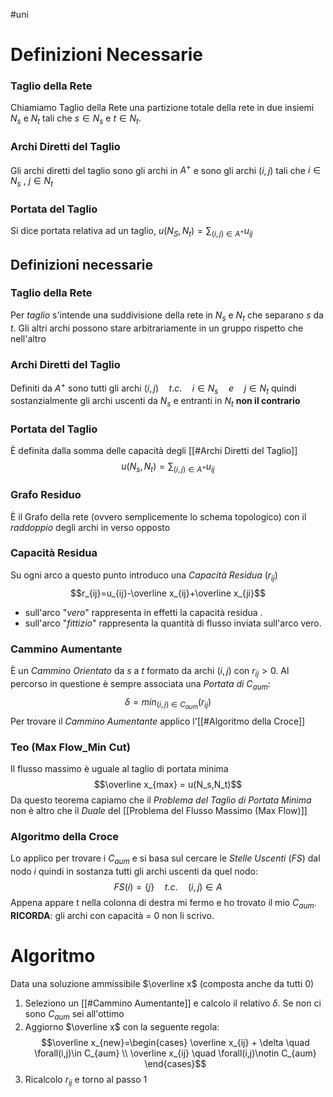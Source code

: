 #uni 
# Definizioni Necessarie
### Taglio della Rete
Chiamiamo Taglio della Rete una partizione totale della rete in due insiemi $N_s$ e $N_t$ tali che $s\in N_s$ e $t\in N_t$.
### Archi Diretti del Taglio
Gli archi diretti del taglio sono gli archi in $A^+$ e sono gli archi $(i,j)$ tali che $i\in N_s \ , \ j\in N_t$ 
### Portata del Taglio
Si dice portata relativa ad un taglio, $u(N_S, N_t) = \sum_{(i,j)\in A^+}u_{ij}$ 




















## Definizioni necessarie

### Taglio della Rete
Per *taglio* s'intende una suddivisione della rete in $N_s$ e $N_t$ che separano $s$ da $t$. Gli altri archi possono stare arbitrariamente in un gruppo rispetto che nell'altro
### Archi Diretti del Taglio
Definiti da $A^+$ sono tutti gli archi $(i,j)\quad t.c.\quad i\in N_s \quad e \quad j\in N_t$ quindi sostanzialmente gli archi uscenti da $N_s$ e entranti in $N_t$ **non il contrario**
### Portata del Taglio
È definita dalla somma delle capacità degli [[#Archi Diretti del Taglio]] $$u(N_s,N_t)= \sum_{(i,j)\in A^+}u_{ij}$$
### Grafo Residuo
È il Grafo della rete (ovvero semplicemente lo schema topologico) con il *raddoppio* degli archi in verso opposto
### Capacità Residua
Su ogni arco a questo punto introduco una *Capacità Residua* ($r_{ij}$)$$r_{ij}=u_{ij}-\overline x_{ij}+\overline x_{ji}$$
- sull'arco "*vero*" rappresenta in effetti la capacità residua .
- sull'arco "*fittizio*" rappresenta la quantità di flusso inviata sull'arco vero.
### Cammino Aumentante
È un *Cammino Orientato* da $s$ a $t$ formato da archi $(i,j)$ con $r_{ij} > 0$.
Al percorso in questione è sempre associata una *Portata di* $C_{aum}$:$$\delta=min_{(i,j)\in C_{aum}}{(r_{ij})}$$
Per trovare il *Cammino Aumentante* applico l'[[#Algoritmo della Croce]]
### Teo (Max Flow_Min Cut)
Il flusso massimo è uguale al taglio di portata minima$$\overline x_{max} = u(N_s,N_t)$$
Da questo teorema capiamo che il *Problema del Taglio di Portata Minima* non è altro che il *Duale* del [[Problema del Flusso Massimo (Max Flow)]]
### Algoritmo della Croce
Lo applico per trovare i $C_{aum}$ e si basa sul cercare le *Stelle Uscenti* ($FS$) dal nodo $i$ quindi in sostanza tutti gli archi uscenti da quel nodo:$$FS(i)=\{j\} \quad t.c. \quad (i,j) \in A$$
Appena appare t nella colonna di destra mi fermo e ho trovato il mio $C_{aum}$. 
**RICORDA**: gli archi con capacità = 0 non li scrivo.
# Algoritmo
Data una soluzione ammissibile $\overline x$ (composta anche da tutti 0)
1. Seleziono un [[#Cammino Aumentante]] e calcolo il relativo $\delta$. Se non ci sono $C_{aum}$ sei all'ottimo
2. Aggiorno $\overline x$ con la seguente regola:$$\overline x_{new}=\begin{cases} \overline x_{ij} + \delta \quad \forall(i,j)\in C_{aum} \\ \overline x_{ij} \quad \forall(i,j)\notin C_{aum} \end{cases}$$ 
3. Ricalcolo $r_{ij}$ e torno al passo 1


